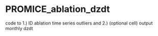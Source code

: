 # PROMICE_ablation_dzdt

code to 1.) ID ablation time series outliers and 2.) (optional cell) output monthly dzdt
